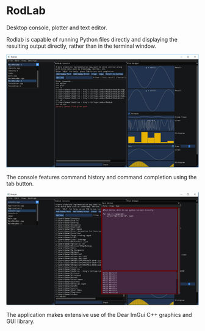 # RodLab
Desktop console, plotter and text editor.

Rodlab is capable of running Python files directly and displaying the resulting output directly, rather than in the terminal window.

![alt text](https://github.com/DomAlexRod/RodLab/blob/master/rodlab1.PNG)

The console features command history and command completion using the tab button.

![alt text](https://github.com/DomAlexRod/RodLab/blob/master/rodlab2.PNG)

The application makes extensive use of the Dear ImGui C++ graphics and GUI library. 
